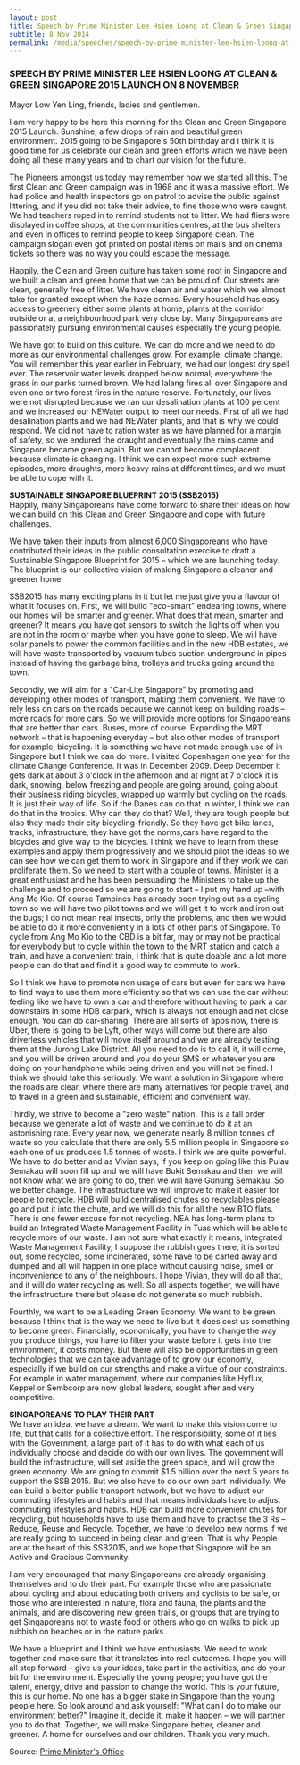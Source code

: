 ```yaml
---
layout: post
title: Speech by Prime Minister Lee Hsien Loong at Clean & Green Singapore 2015 Launch on 8 November
subtitle: 8 Nov 2014
permalink: /media/speeches/speech-by-prime-minister-lee-hsien-loong-at-clean-green-singapore-2015-launch-on-8-november
---
```


### SPEECH BY PRIME MINISTER LEE HSIEN LOONG AT CLEAN & GREEN SINGAPORE 2015 LAUNCH ON 8 NOVEMBER

Mayor Low Yen Ling, friends, ladies and gentlemen. 

I am very happy to be here this morning for the Clean and Green Singapore 2015 Launch. Sunshine, a few drops of rain and beautiful green environment. 2015 going to be Singapore's 50th birthday and I think it is good time for us celebrate our clean and green efforts which we have been doing all these many years and to chart our vision for the future. 

The Pioneers amongst us today may remember how we started all this. The first Clean and Green campaign was in 1968 and it was a massive effort. We had police and health inspectors go on patrol to advise the public against littering, and if you did not take their advice, to fine those who were caught. We had teachers roped in to remind students not to litter. We had fliers were displayed in coffee shops, at the communities centres, at the bus shelters and even in offices to remind people to keep Singapore clean. The campaign slogan even got printed on postal items on mails and on cinema tickets so there was no way you could escape the message. 

Happily, the Clean and Green culture has taken some root in Singapore and we built a clean and green home that we can be proud of. Our streets are clean, generally free of litter. We have clean air and water which we almost take for granted except when the haze comes. Every household has easy access to greenery either some plants at home, plants at the corridor outside or at a neighbourhood park very close by. Many Singaporeans are passionately pursuing environmental causes especially the young people. 

We have got to build on this culture. We can do more and we need to do more as our environmental challenges grow. For example, climate change. You will remember this year earlier in February, we had our longest dry spell ever. The reservoir water levels dropped below normal; everywhere the grass in our parks turned brown. We had lalang fires all over Singapore and even one or two forest fires in the nature reserve. Fortunately, our lives were not disrupted because we ran our desalination plants at 100 percent and we increased our NEWater output to meet our needs. First of all we had desalination plants and we had NEWater plants, and that is why we could respond. We did not have to ration water as we have planned for a margin of safety, so we endured the draught and eventually the rains came and Singapore became green again. But we cannot become complacent because climate is changing. I think we can expect more such extreme episodes, more draughts, more heavy rains at different times, and we must be able to cope with it. 

**SUSTAINABLE SINGAPORE BLUEPRINT 2015 (SSB2015)**   
Happily, many Singaporeans have come forward to share their ideas on how we can build on this Clean and Green Singapore and cope with future challenges. 

We have taken their inputs from almost 6,000 Singaporeans who have contributed their ideas in the public consultation exercise to draft a Sustainable Singapore Blueprint for 2015 – which we are launching today. The blueprint is our collective vision of making Singapore a cleaner and greener home 

SSB2015 has many exciting plans in it but let me just give you a flavour of what it focuses on. First, we will build "eco-smart" endearing towns, where our homes will be smarter and greener. What does that mean, smarter and greener? It means you have got sensors to switch the lights off when you are not in the room or maybe when you have gone to sleep. We will have solar panels to power the common facilities and in the new HDB estates, we will have waste transported by vacuum tubes suction underground in pipes instead of having the garbage bins, trolleys and trucks going around the town. 

Secondly, we will aim for a "Car-Lite Singapore" by promoting and developing other modes of transport, making them convenient. We have to rely less on cars on the roads because we cannot keep on building roads – more roads for more cars. So we will provide more options for Singaporeans that are better than cars. Buses, more of course. Expanding the MRT network – that is happening everyday – but also other modes of transport for example, bicycling. It is something we have not made enough use of in Singapore but I think we can do more. I visited Copenhagen one year for the climate Change Conference. It was in December 2009. Deep December it gets dark at about 3 o'clock in the afternoon and at night at 7 o'clock it is dark, snowing, below freezing and people are going around, going about their business riding bicycles, wrapped up warmly but cycling on the roads. It is just their way of life. So if the Danes can do that in winter, I think we can do that in the tropics. Why can they do that? Well, they are tough people but also they made their city bicycling-friendly. So they have got bike lanes, tracks, infrastructure, they have got the norms,cars have regard to the bicycles and give way to the bicycles. I think we have to learn from these examples and apply them progressively and we should pilot the ideas so we can see how we can get them to work in Singapore and if they work we can proliferate them. So we need to start with a couple of towns. Minister is a great enthusiast and he has been persuading the Ministers to take up the challenge and to proceed so we are going to start – I put my hand up –with Ang Mo Kio. Of course Tampines has already been trying out as a cycling town so we will have two pilot towns and we will get it to work and iron out the bugs; I do not mean real insects, only the problems, and then we would be able to do it more conveniently in a lots of other parts of Singapore. To cycle from Ang Mo Kio to the CBD is a bit far, may or may not be practical for everybody but to cycle within the town to the MRT station and catch a train, and have a convenient train, I think that is quite doable and a lot more people can do that and find it a good way to commute to work. 

So I think we have to promote non usage of cars but even for cars we have to find ways to use them more efficiently so that we can use the car without feeling like we have to own a car and therefore without having to park a car downstairs in some HDB carpark, which is always not enough and not close enough. You can do car-sharing. There are all sorts of apps now, there is Uber, there is going to be Lyft, other ways will come but there are also driverless vehicles that will move itself around and we are already testing them at the Jurong Lake District. All you need to do is to call it, it will come, and you will be driven around and you do your SMS or whatever you are doing on your handphone while being driven and you will not be fined. I think we should take this seriously. We want a solution in Singapore where the roads are clear, where there are many alternatives for people travel, and to travel in a green and sustainable, efficient and convenient way. 

Thirdly, we strive to become a "zero waste" nation. This is a tall order because we generate a lot of waste and we continue to do it at an astonishing rate. Every year now, we generate nearly 8 million tonnes of waste so you calculate that there are only 5.5 million people in Singapore so each one of us produces 1.5 tonnes of waste. I think we are quite powerful. We have to do better and as Vivian says, if you keep on going like this Pulau Semakau will soon fill up and we will have Bukit Semakau and then we will not know what we are going to do, then we will have Gunung Semakau. So we better change. The infrastructure we will improve to make it easier for people to recycle. HDB will build centralised chutes so recyclables please go and put it into the chute, and we will do this for all the new BTO flats. There is one fewer excuse for not recycling. NEA has long-term plans to build an Integrated Waste Management Facility in Tuas which will be able to recycle more of our waste. I am not sure what exactly it means, Integrated Waste Management Facility, I suppose the rubbish goes there, it is sorted out, some recycled, some incinerated, some have to be carted away and dumped and all will happen in one place without causing noise, smell or inconvenience to any of the neighbours. I hope Vivian, they will do all that, and it will do water recycling as well. So all aspects together, we will have the infrastructure there but please do not generate so much rubbish. 

Fourthly, we want to be a Leading Green Economy. We want to be green because I think that is the way we need to live but it does cost us something to become green. Financially, economically, you have to change the way you produce things, you have to filter your waste before it gets into the environment, it costs money. But there will also be opportunities in green technologies that we can take advantage of to grow our economy, especially if we build on our strengths and make a virtue of our constraints. For example in water management, where our companies like Hyflux, Keppel or Sembcorp are now global leaders, sought after and very competitive. 

**SINGAPOREANS TO PLAY THEIR PART**   
We have an idea, we have a dream. We want to make this vision come to life, but that calls for a collective effort. The responsibility, some of it lies with the Government, a large part of it has to do with what each of us individually choose and decide do with our own lives. The government will build the infrastructure, will set aside the green space, and will grow the green economy. We are going to commit $1.5 billion over the next 5 years to support the SSB 2015. But we also have to do our own part individually. We can build a better public transport network, but we have to adjust our commuting lifestyles and habits and that means individuals have to adjust commuting lifestyles and habits. HDB can build more convenient chutes for recycling, but households have to use them and have to practise the 3 Rs – Reduce, Reuse and Recycle. Together, we have to develop new norms if we are really going to succeed in being clean and green. That is why People are at the heart of this SSB2015, and we hope that Singapore will be an Active and Gracious Community. 

I am very encouraged that many Singaporeans are already organising themselves and to do their part. For example those who are passionate about cycling and about educating both drivers and cyclists to be safe, or those who are interested in nature, flora and fauna, the plants and the animals, and are discovering new green trails, or groups that are trying to get Singaporeans not to waste food or others who go on walks to pick up rubbish on beaches or in the nature parks. 

We have a blueprint and I think we have enthusiasts. We need to work together and make sure that it translates into real outcomes. I hope you will all step forward – give us your ideas, take part in the activities, and do your bit for the environment. Especially the young people; you have got the talent, energy, drive and passion to change the world. This is your future, this is our home. No one has a bigger stake in Singapore than the young people here. So look around and ask yourself: "What can I do to make our environment better?" Imagine it, decide it, make it happen – we will partner you to do that. Together, we will make Singapore better, cleaner and greener. A home for ourselves and our children. Thank you very much. 

Source: [<a href="https://www.pmo.gov.sg/" target="_blank">Prime Minister's Office</a>](https://www.pmo.gov.sg/)